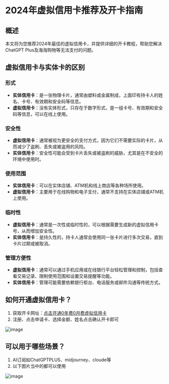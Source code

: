 # 2024年虚拟信用卡推荐及开卡指南

## 概述

本文将为您推荐2024年最佳的虚拟信用卡，并提供详细的开卡教程，帮助您解决ChatGPT Plus及海淘购物等无法支付的问题。

## 虚拟信用卡与实体卡的区别

### 形式
- **实体信用卡**：是一张物理卡片，通常由塑料或金属制成，上面印有持卡人的姓名、卡号、有效期和安全码等信息。
- **虚拟信用卡**：没有实体形式，只存在于数字形式，是一组卡号、有效期和安全码等信息，可以在线上使用。

### 安全性
- **虚拟信用卡**：通常被视为更安全的支付方式，因为它们不需要实际的卡片，从而减少了盗刷、丢失或被盗用的风险。
- **实体信用卡**：安全性可能会受到卡片丢失或被盗刷的威胁，尤其是在不安全的环境中使用时。

### 使用范围
- **实体信用卡**：可以在实体店铺、ATM机和线上商店等各种场所使用。
- **虚拟信用卡**：主要用于在线购物和电子支付，通常不支持在实体店铺或ATM机上使用。

### 临时性
- **虚拟信用卡**：通常是一次性或临时性的，可以根据需要生成新的虚拟信用卡号，从而增加安全性。
- **实体信用卡**：是持久性的，持卡人通常会使用同一张卡片进行多次交易，直到卡片过期或被取消。

### 管理方便性
- **虚拟信用卡**：通常可以通过手机应用或在线银行平台轻松管理和控制，包括查看交易记录、限制使用范围和设置交易提醒等功能。
- **实体信用卡**：管理可能需要依赖银行柜台、电话服务或邮件沟通等传统方式。

## 如何开通虚拟信用卡？

1. 获取开卡网址：[点击开通0年费0月费虚拟信用卡](https://gpt.fomepay.com/#/pages/login/index?d=Q3DD80)
2. 注册、点击申请卡、选择金额、姓名点击确认开卡即可

![image](https://github.com/kd743219/kaika/assets/169966276/944679f0-520b-422c-a950-614b83344974)

## 可以用于哪些场景？

1. AI订阅如ChatGPTPLUS、midjourney、cloude等
2. 以下图片当中的都可以使用
   
![image](https://github.com/kd743219/kaika/assets/169966276/17cc41ff-2a8d-42ce-8894-f965a2c6f6cd)



